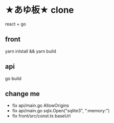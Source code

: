 # ★あゆ板★  clone

react + go

## front 
yarn inlstall && yarn build

## api
go build 


## change me
* fix api/main.go AllowOrigins
* fix api/main.go sqlx.Open("sqlite3", ":memory:")
* fix front/src/const.ts baseUrl

